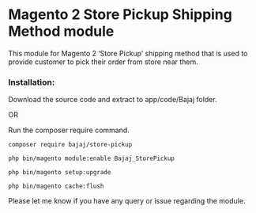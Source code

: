 # Magento 2 Store Pickup Shipping Method module
This module for Magento 2 ‘Store Pickup’ shipping method that is used to provide customer to pick their order from store near them.

### Installation:

Download the source code and extract to app/code/Bajaj folder.

OR

Run the composer require command.

`composer require bajaj/store-pickup`

`php bin/magento module:enable Bajaj_StorePickup`

`php bin/magento setup:upgrade`

`php bin/magento cache:flush`


Please let me know if you have any query or issue regarding the module.